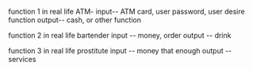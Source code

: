 function 1 in real life
ATM-
input-- ATM card, user password, user desire function
output-- cash, or other function

function 2 in real life
bartender
input -- money, order
output -- drink

function 3 in real life
prostitute
input -- money that enough
output -- services
